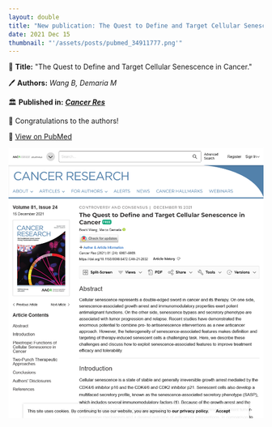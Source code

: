 ```yaml
---
layout: double
title: "New publication: The Quest to Define and Target Cellular Senescence in Cancer"
date: 2021 Dec 15
thumbnail: "'/assets/posts/pubmed_34911777.png'"
---
```

📖 <strong>Title:</strong> "The Quest to Define and Target Cellular Senescence in Cancer."  

🖊️ <strong>Authors:</strong> <em>Wang B, Demaria M</em>  

🏛️ <strong>Published in:</strong> <em><strong><ins>Cancer Res</ins></strong></em>  

🎉 Congratulations to the authors!  

🔗 <a href="https://pubmed.ncbi.nlm.nih.gov/34911777/">View on PubMed</a>  

![Publication Image](/assets/posts/pubmed_34911777.png)
